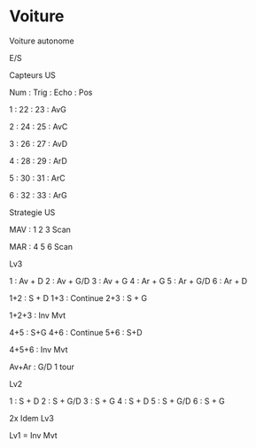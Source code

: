 # Voiture
Voiture autonome

E/S

Capteurs US 

Num : Trig : Echo : Pos

1 : 22 : 23 : AvG

2 : 24 : 25 : AvC

3 : 26 : 27 : AvD

4 : 28 : 29 : ArD

5 : 30 : 31 : ArC

6 : 32 : 33 : ArG

Strategie US

MAV : 1 2 3 Scan 

MAR : 4 5 6 Scan

Lv3

1 : Av + D
2 : Av + G/D
3 : Av + G
4 : Ar + G
5 : Ar + G/D
6 : Ar + D

1+2 : S + D
1+3 : Continue
2+3 : S + G

1+2+3 : Inv Mvt

4+5 : S+G
4+6 : Continue
5+6 : S+D

4+5+6 : Inv Mvt

Av+Ar : G/D 1 tour

Lv2

1 : S + D
2 : S + G/D
3 : S + G
4 : S + D
5 : S + G/D
6 : S + G

2x Idem Lv3

Lv1 = Inv Mvt



